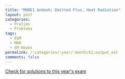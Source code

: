 ```yaml
---
title: "M00E1 &ndash; Emitted Flux, Heat Radiation"
layout: post
categories:
  - Prelims
  - Problems
tags:
  - E&M
  - M00
  - EM Waves
permalink: /:categories/:year/:month/E1:output_ext
comments: false
---
```

<object data="2000M1E.pdf" type="application/pdf" width="100%" height="500"></object>
<div class="message"><a href='https://princetonprelim.com/prelim/5/'>Check for solutions to this year's exam</a></div>